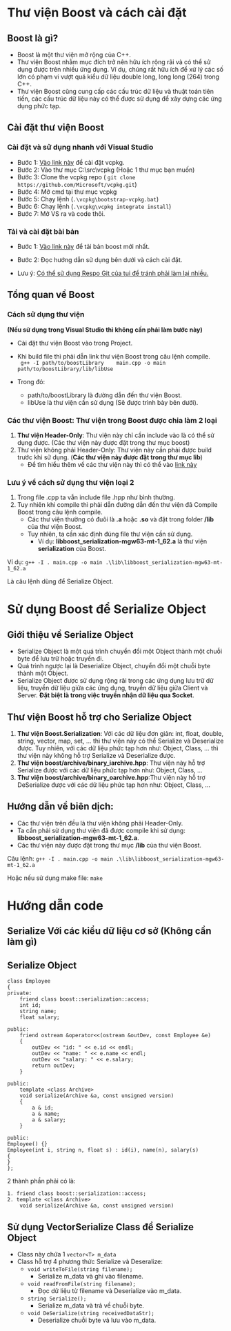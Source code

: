 # Thư viện Boost và cách cài đặt

## Boost là gì?

- Boost là một thư viện mở rộng của C++.
- Thư viện Boost nhằm mục đích trở nên hữu ích rộng rãi và có thể sử dụng được trên nhiều ứng dụng. Ví dụ, chúng rất hữu ích để xử lý các số lớn có phạm vi vượt quá kiểu dữ liệu double long, long long (264) trong C++.
- Thư viện Boost cũng cung cấp các cấu trúc dữ liệu và thuật toán tiên tiến, các cấu trúc dữ liệu này có thể được sử dụng để xây dựng các ứng dụng phức tạp.

## Cài đặt thư viện Boost

### Cài đặt và sử dụng nhanh với Visual Studio

- Bước 1: [Vào link này](https://vcpkg.io/en/getting-started.html) để cài đặt vcpkg.
- Bước 2: Vào thư mục C:\src\vcpkg (Hoặc 1 thư mục bạn muốn)
- Bước 3: Clone the vcpkg repo (
  `git clone https://github.com/Microsoft/vcpkg.git`)
- Bước 4: Mở cmd tại thư mục vcpkg
- Bước 5: Chạy lệnh (`.\vcpkg\bootstrap-vcpkg.bat`)
- Bước 6: Chạy lệnh (`.\vcpkg\vcpkg integrate install`)
- Bước 7: Mở VS ra và code thôi.

### Tải và cài đặt bài bản

- Bước 1: [Vào link này](https://www.boost.org/doc/libs/1_62_0/more/getting_started/unix-variants.html#errors-and-warnings) để tải bản boost mới nhất.

- Bước 2: Đọc hướng dẫn sử dụng bên dưới và cách cài đặt.

- Lưu ý: [Có thể sử dụng Respo Git của tui để tránh phải làm lại nhiều.](https://github.com/quangphat18ti/Boost-Libraries)

## Tổng quan về Boost

### Cách sử dụng thư viện

**(Nếu sử dụng trong Visual Studio thì không cần phải làm bước này)**

- Cài đặt thư viện Boost vào trong Project.
- Khi build file thì phải dẫn link thư viện Boost trong câu lệnh compile.  
   ` g++ -I path/to/boostLibrary   
main.cpp -o main 
path/to/boostLibrary/lib/libUse`

- Trong đó:
  - path/to/boostLibrary là đường dẫn đến thư viện Boost.
  - libUse là thư viện cần sử dụng (Sẽ được trình bày bên dưới).

### Các thư viện Boost: Thư viện trong Boost được chia làm 2 loại

1. **Thư viện Header-Only**: Thư viện này chỉ cần include vào là có thể sử dụng được. (Các thư viện này được đặt trong thư mục boost)
2. Thư viện không phải Header-Only: Thư viện này cần phải được build trước khi sử dụng. (**Các thư viện này được đặt trong thư mục lib**)
   - Để tìm hiểu thêm về các thư viện này thì có thể vào [link này](https://www.boost.org/doc/libs/1_62_0/more/getting_started/unix-variants.html#build-a-boost-library)

### **Lưu ý về cách sử dụng thư viện loại 2**

1. Trong file .cpp ta vẫn include file .hpp như bình thường.
2. Tuy nhiên khi compile thì phải dẫn đường dẫn đến thư viện đã Compile Boost trong câu lệnh compile.
   - Các thư viện thường có đuôi là **.a** hoặc **.so** và đặt trong folder **/lib** của thư viện Boost.
   - Tuy nhiên, ta cần xác định đúng file thư viện cần sử dụng.
     - Ví dụ: **libboost_serialization-mgw63-mt-1_62.a** là thư viện **serialization** của Boost.

Ví dụ: `g++ -I . main.cpp -o main .\lib\libboost_serialization-mgw63-mt-1_62.a`

Là câu lệnh dùng để Serialize Object.

# Sử dụng Boost để Serialize Object

## Giới thiệu về Serialize Object

- Serialize Object là một quá trình chuyển đổi một Object thành một chuỗi byte để lưu trữ hoặc truyền đi.
- Quá trình ngược lại là Deserialize Object, chuyển đổi một chuỗi byte thành một Object.
- Serialize Object được sử dụng rộng rãi trong các ứng dụng lưu trữ dữ liệu, truyền dữ liệu giữa các ứng dụng, truyền dữ liệu giữa Client và Server. **Đặt biệt là trong việc truyền nhận dữ liệu qua Socket**.

## Thư viện Boost hỗ trợ cho Serialize Object

1. **Thư viện Boost.Serialization**: Với các dữ liệu đơn giản: int, float, double, string, vector, map, set, ... thì thư viện này có thể Serialize và Deserialize được. Tuy nhiên, với các dữ liệu phức tạp hơn như: Object, Class, ... thì thư viện này không hỗ trợ Serialize và Deserialize được.
2. **Thư viện boost/archive/binary_iarchive.hpp**: Thư viện này hỗ trợ Serialize được với các dữ liệu phức tạp hơn như: Object, Class, ...
3. **Thư viện boost/archive/binary_oarchive.hpp**:Thư viện này hỗ trợ DeSerialize được với các dữ liệu phức tạp hơn như: Object, Class, ...

## Hướng dẫn về biên dịch:

- Các thư viện trên đều là thư viện không phải Header-Only.
- Ta cần phải sử dụng thư viện đã được compile khi sử dụng: **libboost_serialization-mgw63-mt-1_62.a**.
- Các thư viện này được đặt trong thư mục **/lib** của thư viện Boost.

Câu lệnh: `g++ -I . main.cpp -o main .\lib\libboost_serialization-mgw63-mt-1_62.a`

Hoặc nếu sử dụng make file: `make`

# Hướng dẫn code

## Serialize Với các kiểu dữ liệu cơ sở (Không cần làm gì)

## Serialize Object

```
class Employee
{
private:
    friend class boost::serialization::access;
    int id;
    string name;
    float salary;

public:
    friend ostream &operator<<(ostream &outDev, const Employee &e)
    {
        outDev << "id: " << e.id << endl;
        outDev << "name: " << e.name << endl;
        outDev << "salary: " << e.salary;
        return outDev;
    }

public:
    template <class Archive>
    void serialize(Archive &a, const unsigned version)
    {
        a & id;
        a & name;
        a & salary;
    }

public:
Employee() {}
Employee(int i, string n, float s) : id(i), name(n), salary(s)
{
}
};
```

2 thành phần phải có là:

    1. friend class boost::serialization::access;
    2. template <class Archive>
        void serialize(Archive &a, const unsigned version)

## Sử dụng VectorSerialize Class để Serialize Object

- Class này chứa 1 `vector<T> m_data`
- Class hỗ trợ 4 phương thức Serialize và Deseralize:
  - `void writeToFile(string filename);`
    - Serialize m_data và ghi vào filename.
  - `void readFromFile(string filename);`
    - Đọc dữ liệu từ filename và Deserialize vào m_data.
  - `string Serialize();`
    - Serialize m_data và trả về chuỗi byte.
  - `void DeSerialize(string receivedDataStr);`
    - Deserialize chuỗi byte và lưu vào m_data.
